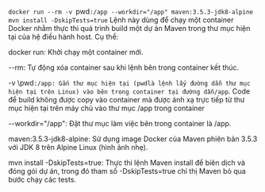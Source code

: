 

`docker run --rm -v `pwd`:/app --workdir="/app" maven:3.5.3-jdk8-alpine mvn install -DskipTests=true`
Lệnh này dùng để chạy một container Docker nhằm thực thi quá trình build một dự án Maven trong thư mục hiện tại của hệ điều hành host. Cụ thể:

docker run: Khởi chạy một container mới.

--rm: Tự động xóa container sau khi lệnh bên trong container kết thúc.

-v \pwd`:/app: Gắn thư mục hiện tại (pwdlà lệnh lấy đường dẫn thư mục hiện tại trên Linux) vào bên trong container tại đường dẫn/app`. Code  để build không được copy vào container mà được ánh xạ trực tiếp từ thư mục hiện tại trên máy chủ vào thư mục /app trong container

--workdir="/app": Đặt thư mục làm việc bên trong container là /app.

maven:3.5.3-jdk8-alpine: Sử dụng image Docker của Maven phiên bản 3.5.3 với JDK 8 trên Alpine Linux (hình ảnh nhẹ).

mvn install -DskipTests=true: Thực thi lệnh Maven install để biên dịch và đóng gói dự án, trong đó tham số -DskipTests=true chỉ thị Maven bỏ qua bước chạy các tests.

